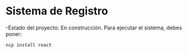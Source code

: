 <h1>Sistema de Registro</h1>

-Estado del proyecto: En construcción.
Para ejecutar el sistema, debes poner:

```ncp install react```
